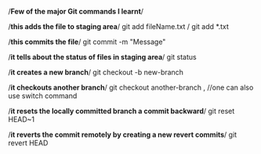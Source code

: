 /**Few of the major Git commands I learnt**/



/**this adds the file to staging area**/
git add fileName.txt / git add *.txt

/**this commits the file**/
git commit -m "Message"

/**it tells about the status of files in staging area**/
git status

/**it creates a new branch**/
git checkout -b new-branch

/**it checkouts another branch**/
git checkout another-branch , //one can also use switch command

/**it resets the locally committed branch a commit backward**/
git reset HEAD~1

/**it reverts the commit remotely by creating a new revert commits**/
git revert HEAD
